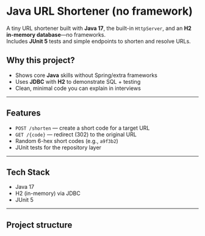 # Java URL Shortener (no framework)

A tiny URL shortener built with **Java 17**, the built-in `HttpServer`, and an **H2 in-memory database**—no frameworks.  
Includes **JUnit 5** tests and simple endpoints to shorten and resolve URLs.

## Why this project?
- Shows core **Java** skills without Spring/extra frameworks
- Uses **JDBC** with **H2** to demonstrate SQL + testing
- Clean, minimal code you can explain in interviews

---

## Features
- `POST /shorten` — create a short code for a target URL
- `GET /{code}` — redirect (302) to the original URL
- Random 6-hex short codes (e.g., `a9f3b2`)
- JUnit tests for the repository layer

---

## Tech Stack
- Java 17
- H2 (in-memory) via JDBC
- JUnit 5

---

## Project structure
